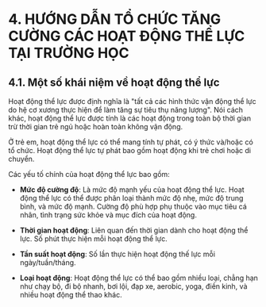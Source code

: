 # 4. HƯỚNG DẪN TỔ CHỨC TĂNG CƯỜNG CÁC HOẠT ĐỘNG THỂ LỰC TẠI TRƯỜNG HỌC

## 4.1. Một số khái niệm về hoạt động thể lực

Hoạt động thể lực được định nghĩa là "tất cả các hình thức vận động thể lực do hệ cơ xương thực hiện để làm tăng sự tiêu thụ năng lượng". Nói cách khác, hoạt động thể lực được tính là các hoạt động trong toàn bộ thời gian trừ thời gian trẻ ngủ hoặc hoàn toàn không vận động.

Ở trẻ em, hoạt động thể lực có thể mang tính tự phát, có ý thức và/hoặc có tổ chức. Hoạt động thể lực tự phát bao gồm hoạt động khi trẻ chơi hoặc di chuyển.

Các yếu tố chính của hoạt động thể lực bao gồm:

- **Mức độ cường độ**: Là mức độ mạnh yếu của hoạt động thể lực. Hoạt động thể lực có thể được phân loại thành mức độ nhẹ, mức độ trung bình, và mức độ mạnh. Cường độ phù hợp phụ thuộc vào mục tiêu cá nhân, tình trạng sức khỏe và mục đích của hoạt động.

- **Thời gian hoạt động**: Liên quan đến thời gian dành cho hoạt động thể lực. Số phút thực hiện mỗi hoạt động thể lực.

- **Tần suất hoạt động**: Số lần thực hiện hoạt động thế lực mỗi ngày/tuần/tháng.

- **Loại hoạt động**: Hoạt động thể lực có thể bao gồm nhiều loại, chẳng hạn như chạy bộ, đi bộ nhanh, bơi lội, đạp xe, aerobic, yoga, điền kinh, và nhiều hoạt động thể thao khác.